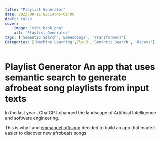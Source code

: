 ```yaml
---
title: "Playlist Generator"
date: 2023-08-11T02:14:46+01:00
draft: false 
cover:
    image: "vibe_book.png"
    alt: 'Playlist Generator'
tags: ['Semantic Search','Embeddings', 'Transformers']
Categories: ['Machine Learning',Cloud ,'Semantic Search', 'Recsys']
---
```

# Playlist Generator An app that uses semantic search to generate afrobeat song playlists from input texts  

In the last year , ChatGPT changed the landscape of Artificial Intelligence and software engineering. 

This is why I and [emmanuel offisong](github.com/tectachles) decided to build an app that made it easier to discover new afrobeats songs 
